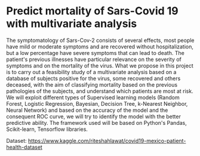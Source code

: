 # Predict mortality of Sars-Covid 19 with multivariate analysis

The symptomatology of Sars-Cov-2 consists of several effects, most people have mild or moderate symptoms and are recovered without hospitalization, but a low percentage have severe symptoms that can lead to death. The patient's previous illnesses have particular relevance on the severity of symptoms and on the mortality of the virus.
What we propose in this project is to carry out a feasibility study of a multivariate analysis based on a database of subjects positive for the virus, some recovered and others deceased, with the aim of classifying mortality based on the previous pathologies of the subjects, and understand which patients are most at risk.
We will exploit different types of Supervised learning models (Random Forest, Logistic Regression, Bayesian, Decision Tree, k-Nearest Neighbor, Neural Network) and based on the accuracy of the model and the consequent ROC curve, we will try to identify the model with the better predictive ability.
The framework used will be based on Python's Pandas, Scikit-learn, Tensorflow libraries.

Dataset: https://www.kaggle.com/riteshahlawat/covid19-mexico-patient-health-dataset
